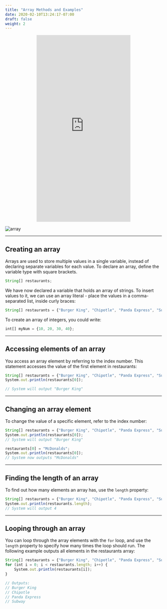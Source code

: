 ```yaml
---
title: "Array Methods and Examples"
date: 2020-02-10T13:24:17-07:00
draft: false
weight: 2
---
```


<p style="text-align: center;"><iframe width="60%" height="600px" src="https://www.youtube.com/embed/NQXV586afr8" frameborder="0" allow="accelerometer; autoplay; clipboard-write; encrypted-media; gyroscope; picture-in-picture" allowfullscreen></iframe></p>

<!--<link rel="stylesheet" href="../../style.css">-->

![array](../../img/example.png)

<hr>

## Creating an array

Arrays are used to store multiple values in a single variable, instead of declaring separate variables for each value. To declare an array, define the variable type with square brackets.

```js javascript
String[] restaurants;
```
We have now declared a variable that holds an array of strings. To insert values to it, we can use an array literal - place the values in a comma-separated list, inside curly braces:

```js javascript
String[] restaurants = {"Burger King", "Chipotle", "Panda Express", "Subway"};
```

To create an array of integers, you could write:

```js javascript
int[] myNum = {10, 20, 30, 40};
```
<hr>

## Accessing elements of an array

You access an array element by referring to the index number. This statement accesses the value of the first element in restaurants:

```js javascript
String[] restaurants = {"Burger King", "Chipotle", "Panda Express", "Subway"};
System.out.println(restaurants[0]);

// System will output "Burger King"
```

<hr>

## Changing an array element

To change the value of a specific element, refer to the index number:

```js javascript
String[] restaurants = {"Burger King", "Chipotle", "Panda Express", "Subway"};
System.out.println(restaurants[0]);
// System will output "Burger King"

restaurants[0] = "McDonalds";
System.out.println(restaurants[0]);
// System now outputs "McDonalds"
```

<hr>

## Finding the length of an array

To find out how many elements an array has, use the `length` property:

```js javascript
String[] restaurants = {"Burger King", "Chipotle", "Panda Express", "Subway"};
System.out.println(restaurants.length);
// System will output 4
```
<hr>

## Looping through an array

You can loop through the array elements with the `for` loop, and use the `length` property to specify how many times the loop should run. The following example outputs all elements in the restaurants array:

```js javascript
String[] restaurants = {"Burger King", "Chipotle", "Panda Express", "Subway"};
for (int i = 0; i < restaurants.length; i++) {
    System.out.println(restaurants[i]);
}

// Outputs:
// Burger King
// Chipotle
// Panda Express
// Subway
```